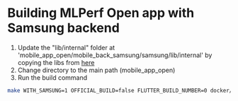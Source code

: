 # Building MLPerf Open app with Samsung backend

<!-- markdown-link-check-disable-next-line -->
1. Update the "lib/internal" folder at 'mobile_app_open/mobile_back_samsung/samsung/lib/internal' by copying the libs from [here](https://github.com/mlcommons/mobile_back_samsung/tree/submission_v4.0_samsung_backend/samsung_libs)
2. Change directory to the main path (mobile_app_open)
3. Run the build command

```bash
make WITH_SAMSUNG=1 OFFICIAL_BUILD=false FLUTTER_BUILD_NUMBER=0 docker/flutter/android/release
```
